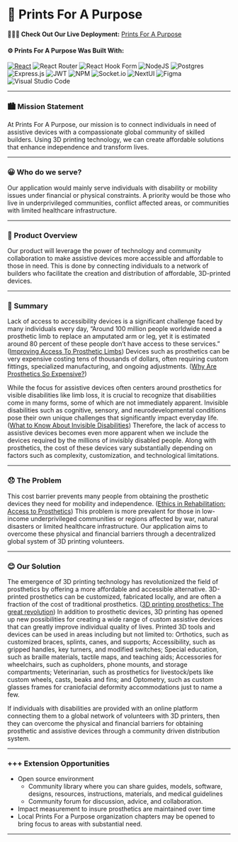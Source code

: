 # 🦾 Prints For A Purpose

**🧑🏽‍💻 Check Out Our Live Deployment:**
[Prints For A Purpose](https://prints-for-a-purpose.onrender.com/)

#### ⚙️ Prints For A Purpose Was Built With:
[![React][React.js]][React-url]
![React Router](https://img.shields.io/badge/React_Router-CA4245?style=for-the-badge&logo=react-router&logoColor=white)
![React Hook Form](https://img.shields.io/badge/React%20Hook%20Form-%23EC5990.svg?style=for-the-badge&logo=reacthookform&logoColor=white)
![NodeJS](https://img.shields.io/badge/node.js-6DA55F?style=for-the-badge&logo=node.js&logoColor=white)
![Postgres](https://img.shields.io/badge/postgres-%23316192.svg?style=for-the-badge&logo=postgresql&logoColor=white)
![Express.js](https://img.shields.io/badge/express.js-%23404d59.svg?style=for-the-badge&logo=express&logoColor=%2361DAFB)
![JWT](https://img.shields.io/badge/JWT-black?style=for-the-badge&logo=JSON%20web%20tokens)
![NPM](https://img.shields.io/badge/NPM-%23000000.svg?style=for-the-badge&logo=npm&logoColor=white)
![Socket.io](https://img.shields.io/badge/Socket.io-black?style=for-the-badge&logo=socket.io&badgeColor=010101)
![NextUI](https://img.shields.io/badge/MUI-%230081CB.svg?style=for-the-badge&logo=mui&logoColor=white)
![Figma](https://img.shields.io/badge/figma-%23F24E1E.svg?style=for-the-badge&logo=figma&logoColor=white)
![Visual Studio Code](https://img.shields.io/badge/Visual%20Studio%20Code-0078d7.svg?style=for-the-badge&logo=visual-studio-code&logoColor=white)

____

### 🏙️  Mission Statement 
At Prints For A Purpose, our mission is to connect individuals in need of assistive devices with a compassionate global community of skilled builders. Using 3D printing technology, we can create affordable solutions that enhance independence and transform lives.
___

### 😀 Who do we serve?
Our application would mainly serve individuals with disability or mobility issues under financial or physical constraints. A priority would be those who live in underprivileged communities, conflict affected areas, or communities with limited healthcare infrastructure. 

____


### 📱 Product Overview
Our product will leverage the power of technology and community collaboration to make assistive devices more accessible and affordable to those in need. This is done by connecting individuals to a network of builders who facilitate the creation and distribution of affordable, 3D-printed devices. 
___


### 📝 Summary
Lack of access to accessibility devices is a significant challenge faced by many individuals every day, “Around 100 million people worldwide need a prosthetic limb to replace an amputated arm or leg, yet it is estimated around 80 percent of these people don’t have access to these services.” ([Improving Access To Prosthetic Limbs](https://www.southampton.ac.uk/news/2019/01/a-step-change-in-prosthetics.page#:~:text=Around%20100%20million%20people%20worldwide,to%20support%20a%20damaged%20limb)) Devices such as prosthetics can be very expensive costing tens of thousands of dollars, often requiring custom fittings, specialized manufacturing, and ongoing adjustments. ([Why Are Prosthetics So Expensive?](https://www.teenvogue.com/story/why-prosthetics-so-expensive))

While the focus for assistive devices often centers around prosthetics for visible disabilities like limb loss, it is crucial to recognize that disabilities come in many forms, some of which are not immediately apparent. Invisible disabilities such as cognitive, sensory, and neurodevelopmental conditions pose their own unique challenges that significantly impact everyday life. ([What to Know About Invisible Disabilities](https://www.nea.org/advocating-for-change/new-from-nea/what-know-about-invisible-disabilities)) Therefore, the lack of access to assistive devices becomes even more apparent when we include the devices required by the millions of invisibly disabled people. Along with prosthetics, the cost of these devices vary substantially depending on factors such as complexity, customization, and technological limitations.
___



### 😞 The Problem 
This cost barrier prevents many people from obtaining the prosthetic devices they need for mobility and independence. ([Ethics in Rehabilitation: Access to Prosthetics](https://journalofethics.ama-assn.org/article/ethics-rehabilitation-access-prosthetics-and-quality-care-following-amputation/2015-06)) This problem is more prevalent for those in low-income underprivileged communities or regions affected by war, natural disasters or limited healthcare infrastructure. Our application aims to overcome these physical and financial barriers through a decentralized global system of 3D printing volunteers. 
___



### 😊 Our Solution
The emergence of 3D printing technology has revolutionized the field of prosthetics by offering a more affordable and accessible alternative. 3D-printed prosthetics can be customized, fabricated locally, and are often a fraction of the cost of traditional prosthetics. ([3D printing prosthetics: The great revolution](https://www.sculpteo.com/en/3d-learning-hub/applications-of-3d-printing/3d-printed-prosthetics/)) In addition to prosthetic devices, 3D printing has opened up new possibilities for creating a wide range of custom assistive devices that can greatly improve individual quality of lives. Printed 3D tools and devices can be used in areas including but not limited to: Orthotics, such as customized braces, splints, canes, and supports; Accessibility, such as gripped handles, key turners, and modified switches; Special education, such as braille materials, tactile maps, and teaching aids; Accessories for wheelchairs, such as cupholders, phone mounts, and storage compartments; Veterinarian, such as prosthetics for livestock/pets like custom wheels, casts, beaks and fins; and Optometry, such as custom glasses frames for craniofacial deformity accommodations just to name a few. 

If individuals with disabilities are provided with an online platform connecting them to a global network of volunteers with 3D printers, then they can overcome the physical and financial barriers for obtaining prosthetic and assistive devices through a community driven distribution system. 
___



### +++ Extension Opportunities 
- Open source environment
  - Community library where you can share guides, models, software, designs, resources, instructions, materials, and medical guidelines
  - Community forum for discussion, advice, and collaboration.
- Impact measurement to insure prosthetics are maintained over time
- Local Prints For a Purpose organization chapters may be opened to bring focus to areas with substantial need. 
___

[React.js]: https://img.shields.io/badge/React-20232A?style=for-the-badge&logo=react&logoColor=61DAFB
[React-url]: https://reactjs.org/
